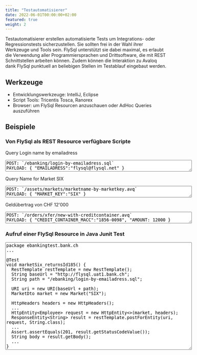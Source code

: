 ```yaml
---
title: "Testautomatisierer"
date: 2022-06-01T00:00:00+02:00
featured: true
weight: 2
---
```


Testautomatisierer erstellen automatisierte Tests um Integrations- oder Regressionstests sicherzustellen. Sie sollten frei in der Wahl ihrer Werkzeuge und Tools sein. FlySql unterstützt sie dabei maximal, es erlaubt die Verwendung aller Programmiersprachen und Drittsoftware, die mit REST Schnittstellen arbeiten können. Zudem können die Interaktion zu Avaloq dank FlySql punktuell an beliebigen Stellen im Testablauf eingebaut werden.

## Werkzeuge
- Entwicklungswerkzeuge: IntelliJ, Eclipse
- Script Tools: Tricentis Tosca, Ranorex
- Browser: um FlySql Resourcen anzuschauen oder AdHoc Queries auszuführen

## Beispiele
### Von FlySql als REST Resource verfügbare Scripte 
Query Login name by emailadress  
<textarea class="textarea-sql mb-2" rows="2" cols="70" id="post1" >
POST: `/ebanking/login-by-emailadress.sql`
PAYLOAD: { "EMAILADRESS":"flysql@flysql.net" }
</textarea>  
Query Name for Market SIX
<textarea class="textarea-sql mb-2" rows="2" cols="70" id="post1" >
POST: `/assets/markets/marketname-by-marketkey.avq`
PAYLOAD: { "MARKET_KEY":"SIX" }
</textarea> 
Geldübertrag von CHF 12'000
<textarea class="textarea-sql mb-2" rows="2" cols="70" id="post1" >
POST: `/orders/xfer/new-with-creditcontainer.avq`
PAYLOAD: { "CREDIT_CONTAINER_MACC":"1856-0098", "AMOUNT: 12000 }
</textarea>

### Aufruf einer FlySql Resource in Java Junit Test
<textarea class="textarea-sql" rows="22" cols="70" >
package ebankingtest.bank.ch
...

@Test
void marketSix_returnsId185() {
  RestTemplate restTemplate = new RestTemplate();
  String baseUrl = "http://flysql.uat1.bank.ch";
  String path = "/ebanking/login-by-emailadress.sql";

  URI uri = new URI(baseUrl + path);
  MarketDto market = new Market("SIX");

  HttpHeaders headers = new HttpHeaders();
  ...
  HttpEntity<Employee> request = new HttpEntity<>(market, headers);
  ResponseEntity<String> result = restTemplate.postForEntity(uri, request, String.class);
  ...
  Assert.assertEquals(201, result.getStatusCodeValue());
  String body = result.getBody();
  ...
}

</textarea>
